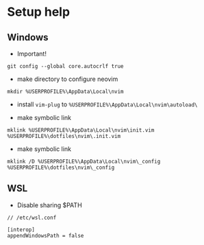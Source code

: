 # Setup help

## Windows
- Important!

```
git config --global core.autocrlf true
```

- make directory to configure neovim

```
mkdir %USERPROFILE%\AppData\Local\nvim
```

- install `vim-plug` to `%USERPROFILE%\AppData\Local\nvim\autoload\`

- make symbolic link

```
mklink %USERPROFILE%\AppData\Local\nvim\init.vim %USERPROFILE%\dotfiles\nvim\.init.vim
```

- make symbolic link

```
mklink /D %USERPROFILE%\AppData\Local\nvim\_config %USERPROFILE%\dotfiles\nvim\_config
```

## WSL
- Disable sharing $PATH
```
// /etc/wsl.conf 

[interop]
appendWindowsPath = false
```
